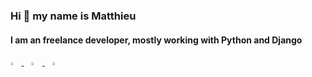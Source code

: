 ### Hi 👋 my name is Matthieu

#### I am an freelance developer, mostly working with Python and Django

<p align="left">
    <a href="mailto:etchegom@gmail.com">
        <img src="https://img.icons8.com/fluent/48/000000/gmail.png" width="3.5%"/>
    </a>
    <span>&nbsp;&nbsp;</span>
    <a href="https://www.linkedin.com/in/matthieu-etchegoyen-1729205a/">
        <img src="https://img.icons8.com/color/48/000000/linkedin.png" width="3.5%"/>
    </a>
    <span>&nbsp;&nbsp;</span>
    <a href="https://github.com/etchegom">
        <img src="https://img.icons8.com/fluent/48/000000/github.png" width="3.5%"/>
    </a>
</p>
<br>

<!-- [![Stats](https://github-readme-stats.vercel.app/api?username=etchegom&show_icons=true&theme=dark&hide=stars,issues)](https://github.com/etchegom/gh-readme-stats) -->


<!-- [![Most used languages](https://github-readme-stats.vercel.app/api/top-langs/?username=etchegom&theme=dark&langs_count=10&hide=shell,css,Dockerfile,Makefile,Mako,Vue&layout=donut)](https://github.com/etchegom/gh-readme-stats) -->
